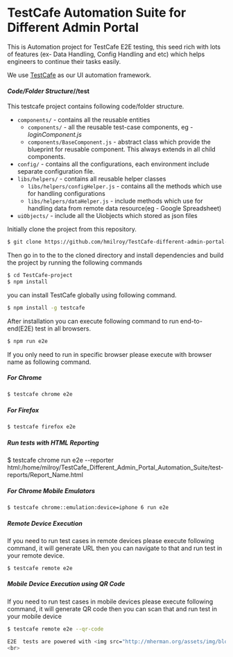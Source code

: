 # TestCafe Automation Suite for Different Admin Portal

This is Automation project for TestCafe E2E testing, this seed rich with lots of features (ex- Data Handling, Config Handling and etc) which helps engineers to continue their tasks easily.

We use [TestCafe](https://github.com/DevExpress/testcafe) as our UI automation framework.


#### _Code/Folder Structure_//test

This testcafe project contains following code/folder structure.
* `components/` - contains all the reusable entities
  * `components/` - all the reusable test-case components, eg - _loginComponent.js_
  * `components/BaseComponent.js` - abstract class which provide the blueprint for reusable component. This always extends in all child components.
* `config/` - contains all the configurations, each environment include separate configuration file.
* `libs/helpers/` - contains all reusable helper classes
  * `libs/helpers/configHelper.js` - contains all the methods which use for handling configurations
  * `libs/helpers/dataHelper.js` - include methods which use for handling data from remote data resource(eg - Google Spreadsheet)
* `uiObjects/` - include all the Uiobjects which stored as json files


Initially clone the project from this repository.
```sh
$ git clone https://github.com/hmilroy/TestCafe-different-admin-portal-framework.git
```

Then go in to the to the cloned directory and install dependencies and build the project by running the following commands
```sh
$ cd TestCafe-project
$ npm install
```

you can install TestCafe globally using following command.
```sh
$ npm install -g testcafe
```

After installation you can execute following command to run end-to-end(E2E) test in all browsers.
```sh
$ npm run e2e
```

If you only need to run in specific browser please execute with browser name as following command.

##### For Chrome
```sh
$ testcafe chrome e2e
```
##### For Firefox
```sh
$ testcafe firefox e2e
```
##### Run tests with HTML Reporting
$ testcafe chrome run e2e --reporter html:/home/milroy/TestCafe_Different_Admin_Portal_Automation_Suite/test-reports/Report_Name.html

##### For Chrome Mobile Emulators
```sh
$ testcafe chrome::emulation:device=iphone 6 run e2e
```
##### Remote Device Execution

If you need to run test cases in remote devices please execute following command, it will generate URL then you can navigate to that and run test in your remote device.
```sh
$ testcafe remote e2e  
```


##### Mobile Device Execution using QR Code
If you need to run test cases in mobile devices please execute following command, it will generate QR code then you can scan that and run test in your mobile device
```sh
$ testcafe remote e2e --qr-code

E2E  tests are powered with <img src="http://mherman.org/assets/img/blog/testcafe.png" alt="TestCafe" width="100">
<br>
